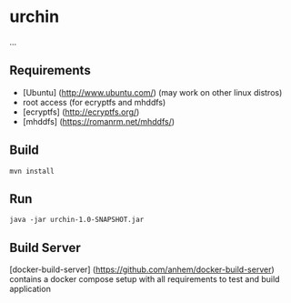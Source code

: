 # urchin
...

## Requirements

* [Ubuntu] (http://www.ubuntu.com/) (may work on other linux distros)
* root access (for ecryptfs and mhddfs)
* [ecryptfs] (http://ecryptfs.org/)
* [mhddfs] (https://romanrm.net/mhddfs/)

## Build
```
mvn install
```

## Run
```
java -jar urchin-1.0-SNAPSHOT.jar
```

## Build Server

[docker-build-server] (https://github.com/anhem/docker-build-server) contains a docker compose setup with all requirements to test and build application


